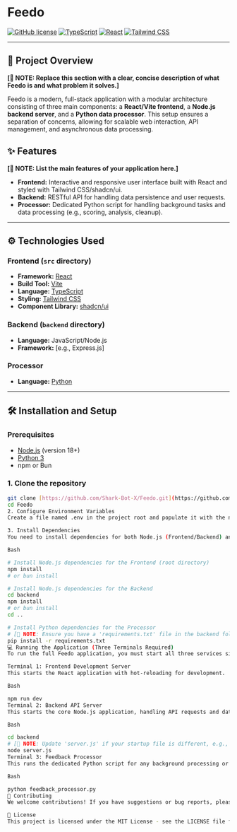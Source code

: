 # Feedo

[![GitHub license](https://img.shields.io/badge/license-MIT-blue.svg)](https://github.com/Shark-Bot-X/Feedo/blob/main/LICENSE)
[![TypeScript](https://img.shields.io/badge/-TypeScript-3178C6?logo=typescript&logoColor=white&style=flat-square)](https://www.typescriptlang.org/)
[![React](https://img.shields.io/badge/-React-61DAFB?logo=react&logoColor=black&style=flat-square)](https://reactjs.org/)
[![Tailwind CSS](https://img.shields.io/badge/-Tailwind_CSS-06B6D4?logo=tailwindcss&logoColor=white&style=flat-square)](https://tailwindcss.com/)

---

## 🚀 Project Overview

**[🚨 NOTE: Replace this section with a clear, concise description of what Feedo is and what problem it solves.]**

Feedo is a modern, full-stack application with a modular architecture consisting of three main components: a **React/Vite frontend**, a **Node.js backend server**, and a **Python data processor**. This setup ensures a separation of concerns, allowing for scalable web interaction, API management, and asynchronous data processing.

## ✨ Features

**[🚨 NOTE: List the main features of your application here.]**

* **Frontend:** Interactive and responsive user interface built with React and styled with Tailwind CSS/shadcn/ui.
* **Backend:** RESTful API for handling data persistence and user requests.
* **Processor:** Dedicated Python script for handling background tasks and data processing (e.g., scoring, analysis, cleanup).

---

## ⚙️ Technologies Used

### Frontend (`src` directory)
* **Framework:** [React](https://reactjs.org/)
* **Build Tool:** [Vite](https://vitejs.dev/)
* **Language:** [TypeScript](https://www.typescriptlang.org/)
* **Styling:** [Tailwind CSS](https://tailwindcss.com/)
* **Component Library:** [shadcn/ui](https://ui.shadcn.com/)

### Backend (`backend` directory)
* **Language:** JavaScript/Node.js
* **Framework:** [e.g., Express.js]

### Processor
* **Language:** [Python](https://www.python.org/)

---

## 🛠️ Installation and Setup

### Prerequisites

* [Node.js](https://nodejs.org/) (version 18+)
* [Python 3](https://www.python.org/downloads/)
* npm or Bun

### 1. Clone the repository

```bash
git clone [https://github.com/Shark-Bot-X/Feedo.git](https://github.com/Shark-Bot-X/Feedo.git)
cd Feedo
2. Configure Environment Variables
Create a file named .env in the project root and populate it with the necessary variables (e.g., API keys, database connection strings).

3. Install Dependencies
You need to install dependencies for both Node.js (Frontend/Backend) and Python (Processor).

Bash

# Install Node.js dependencies for the Frontend (root directory)
npm install 
# or bun install

# Install Node.js dependencies for the Backend
cd backend
npm install
# or bun install
cd ..

# Install Python dependencies for the Processor
# [🚨 NOTE: Ensure you have a 'requirements.txt' file in the backend folder or processor folder]
pip install -r requirements.txt 
💻 Running the Application (Three Terminals Required)
To run the full Feedo application, you must start all three services simultaneously in separate terminal windows.

Terminal 1: Frontend Development Server
This starts the React application with hot-reloading for development.

Bash

npm run dev
Terminal 2: Backend API Server
This starts the core Node.js application, handling API requests and database interactions.

Bash

cd backend
# [🚨 NOTE: Update 'server.js' if your startup file is different, e.g., 'index.js']
node server.js
Terminal 3: Feedback Processor
This runs the dedicated Python script for any background processing or analysis tasks.

Bash

python feedback_processor.py
🤝 Contributing
We welcome contributions! If you have suggestions or bug reports, please feel free to open an issue or submit a pull request.

📄 License
This project is licensed under the MIT License - see the LICENSE file for details.
